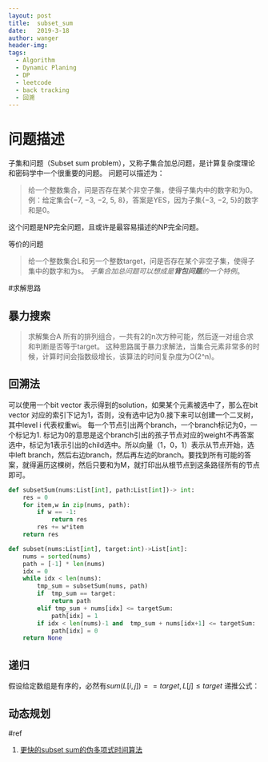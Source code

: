 ```yaml
---
layout: post
title:  subset_sum
date:   2019-3-18
author: wanger
header-img: 
tags: 
  - Algorithm
  - Dynamic Planing
  - DP
  - leetcode
  - back tracking
  - 回溯
---
```


# 问题描述

子集和问题（Subset sum problem），又称子集合加总问题，是计算复杂度理论和密码学中一个很重要的问题。
问题可以描述为：
>给一个整数集合，问是否存在某个非空子集，使得子集内中的数字和为0。
>例：给定集合{−7, −3, −2, 5, 8}，答案是YES，因为子集{−3, −2, 5}的数字和是0。

这个问题是NP完全问题，且或许是最容易描述的NP完全问题。

等价的问题
>给一个整数集合L和另一个整数target，问是否存在某个非空子集，使得子集中的数字和为s。
>*子集合加总问题可以想成是**背包问题**的一个特例*。

#求解思路

## 暴力搜索

>求解集合A 所有的排列组合，一共有2的n次方种可能，然后逐一对组合求和判断是否等于target。
>这种思路属于暴力求解法，当集合元素非常多的时候，计算时间会指数级增长，该算法的时间复杂度为O(2^n)。

## 回溯法
可以使用一个bit vector 表示得到的solution，如果某个元素被选中了，那么在bit vector 对应的索引下记为1，否则，没有选中记为0.接下来可以创建一个二叉树，其中level i 代表权重wi。 每一个节点引出两个branch，一个branch标记为0，一个标记为1. 标记为0的意思是这个branch引出的孩子节点对应的weight不再答案选中，标记为1表示引出的child选中。所以向量（1，0，1）表示从节点开始，选中left branch，然后右边branch，然后再左边的branch。要找到所有可能的答案，就得遍历这棵树，然后只要和为M，就打印出从根节点到这条路径所有的节点即可。

```python
def subsetSum(nums:List[int], path:List[int])-> int:
    res = 0
    for item,w in zip(nums, path):
        if w == -1:
            return res
        res += w*item
    return res

def subset(nums:List[int], target:int)->List[int]:
    nums = sorted(nums)
    path = [-1] * len(nums)
    idx = 0
    while idx < len(nums):
        tmp_sum = subsetSum(nums, path)
        if  tmp_sum == target:
            return path
        elif tmp_sum + nums[idx] <= targetSum:
            path[idx] = 1
        if idx < len(nums)-1 and  tmp_sum + nums[idx+1] <= targetSum:
            path[idx] = 0
    return None
```

## 递归

假设给定数组是有序的，必然有$sum(L[i,j]) == target, L[j] \leq target$
递推公式：


## 动态规划


#ref
1. [更快的subset sum的伪多项式时间算法](https://zhuanlan.zhihu.com/p/20106964)